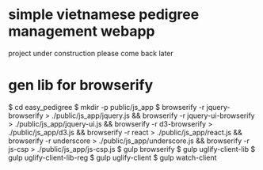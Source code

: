 # simple vietnamese pedigree management webapp

project under construction
please come back later

# gen lib for browserify

$ cd easy_pedigree
$ mkdir -p public/js_app
$ browserify -r jquery-browserify > ./public/js_app/jquery.js && browserify -r jquery-ui-browserify > ./public/js_app/jquery-ui.js && browserify -r d3-browserify > ./public/js_app/d3.js && browserify -r react > ./public/js_app/react.js && browserify -r underscore > ./public/js_app/underscore.js && browserify -r js-csp > ./public/js_app/js-csp.js
$ gulp browserify
$ gulp uglify-client-lib
$ gulp uglify-client-lib-reg
$ gulp uglify-client
$ gulp watch-client
